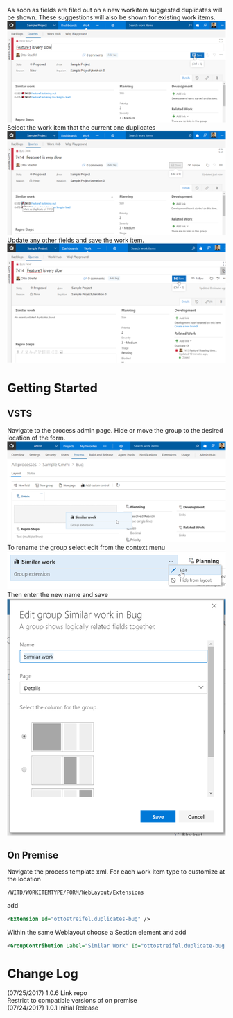 As soon as fields are filed out on a new workitem suggested duplicates will be shown. These suggestions will also be shown for existing work items.  
![filing out workitem](img/filingBug.png)  
Select the work item that the current one duplicates  
![marking as duplicate](img/markDuplicate.png)  
Update any other fields and save the work item. 
![save work item](img/markedDuplicate.png)  

# Getting Started
## VSTS
Navigate to the process admin page. Hide or move the group to the desired location of the form.  
![move group](img/moveGroup.png)  
To rename the group select edit from the context menu
![rename](img/renameGroup.png)  
Then enter the new name and save  
![select name](img/selectName.png)  
## On Premise
Navigate the process template xml.
For each work item type to customize at the location 
```xpath
/WITD/WORKITEMTYPE/FORM/WebLayout/Extensions
```
add 
```xml
<Extension Id="ottostreifel.duplicates-bug" />
```
Within the same Weblayout choose a Section element and add
```xml
<GroupContribution Label="Similar Work" Id="ottostreifel.duplicate-bug.duplicates-group"/>
``` 

# Change Log
(07/25/2017) 1.0.6 Link repo  
Restrict to compatible versions of on premise  
(07/24/2017) 1.0.1 Initial Release  
